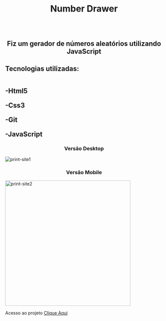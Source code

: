<h1 align="center"> Number Drawer </h1>
<br>
<br>
<h2 align="center">Fiz um gerador de números aleatórios utilizando JavaScript</h2>

<h2>Tecnologias utilizadas:
 <br> <br>
  <p>-Html5</p>
  <p>-Css3</p>
  <p>-Git</p>
  <p>-JavaScript</p>
</h2>

<h3 align="center"> Versão Desktop</h3>

<img src="" alt="print-site1">

<h3 align="center"> Versão Mobile</h3>

<img src="" alt="print-site2" width="400px">
 <p>

Acesso ao projeto <a href="">Clique Aqui <a>
  
 </p>

